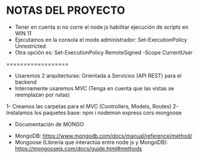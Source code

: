 # NOTAS DEL PROYECTO

- Tener en cuenta si no corre el node js habilitar ejecución de scripts en WIN 11
- Ejecutamos en la consola el modo administrador: Set-ExecutionPolicy Unrestricted
- Otra opción es: Set-ExecutionPolicy RemoteSigned -Scope CurrentUser ​

==================

- Usaremos 2 arquitecturas: Orientada a Servicios (API REST) para el backend
- Internamente usaremos MVC (Tenga en cuenta que las vistas se reemplazan por rutas)

1- Creamos las carpetas para el MVC (Controllers, Models, Routes)
2- Instalamos los paquetes base: npm i nodemon express cors mongoose

* Documentación de MONGO
- MongoDB: https://www.mongodb.com/docs/manual/reference/method/
- Mongoose (Librería que interactúa entre node js y MongoDB): https://mongoosejs.com/docs/guide.html#methods 